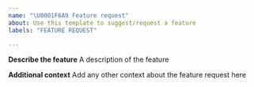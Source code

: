 ```yaml
---
name: "\U0001F6A9 Feature request"
about: Use this template to suggest/request a feature
labels: "FEATURE REQUEST"

---
```


**Describe the feature**
A description of the feature

**Additional context**
Add any other context about the feature request here
